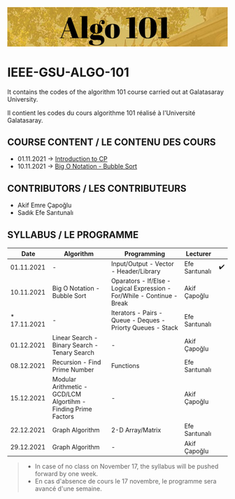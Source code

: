 <img src="image/image.PNG" alt="a" width="1000"/>

# IEEE-GSU-ALGO-101

It contains the codes of the algorithm 101 course carried out at Galatasaray University.

Il contient les codes du cours algorithme 101 réalisé à l'Université Galatasaray.

## COURSE CONTENT / LE CONTENU DES COURS
* 01.11.2021 -> [Introduction to CP](introduction_01_11_21/intro.cpp)
* 10.11.2021 -> [Big O Notation - Bubble Sort](week2_10_11_21/)

## CONTRIBUTORS / LES CONTRIBUTEURS
* Akif Emre Çapoğlu
* Sadık Efe Sarıtunalı

## SYLLABUS / LE PROGRAMME
| Date | Algorithm  | Programming | Lecturer | |
| ------------- | ------------- | ------------- | ------------- |------------- |
| 01.11.2021  | -  | Input/Output - Vector - Header/Library | Efe Sarıtunalı  | :heavy_check_mark: |
| 10.11.2021  | Big O Notation - Bubble Sort   | Oparators - If/Else - Logical Expression - For/While - Continue - Break | Akif Çapoğlu  |  |
| * 17.11.2021  | -  | Iterators - Pairs - Queue - Deques - Priorty Queues - Stack  | Efe Sarıtunalı  |  |
| 01.12.2021  | Linear Search - Binary Search - Tenary Search  | - | Akif Çapoğlu  |  |
| 08.12.2021  | Recursion - Find Prime Number  | Functions  | Efe Sarıtunalı  |  |
| 15.12.2021  | Modular Arithmetic - GCD/LCM  Algortihm - Finding Prime Factors  | -  | Akif Çapoğlu  |  |
| 22.12.2021  | Graph Algorithm  | 2-D Array/Matrix  | Efe Sarıtunalı  |  |
| 29.12.2021  | Graph Algorithm  | -  | Akif Çapoğlu  |  |

> * In case of no class on November 17, the syllabus will be pushed forward by one week.
> * En cas d'absence de cours le 17 novembre, le programme sera avancé d'une semaine.



